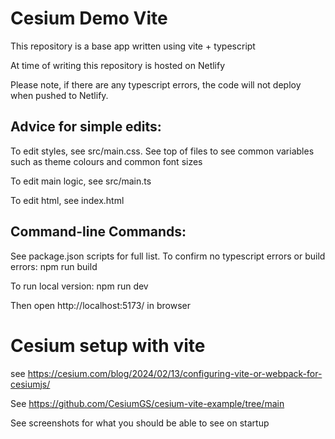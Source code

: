 # Cesium Demo Vite

This repository is a base app written using vite + typescript

At time of writing this repository is hosted on Netlify

Please note, if there are any typescript errors, the code will not deploy when pushed to Netlify.

## Advice for simple edits:

To edit styles, see src/main.css. See top of files to see common variables such as theme colours and common font sizes

To edit main logic, see src/main.ts

To edit html, see index.html

## Command-line Commands:

See package.json scripts for full list.
To confirm no typescript errors or build errors:
npm run build

To run local version:
npm run dev

Then open http://localhost:5173/ in browser

# Cesium setup with vite

see
https://cesium.com/blog/2024/02/13/configuring-vite-or-webpack-for-cesiumjs/

See
https://github.com/CesiumGS/cesium-vite-example/tree/main

See screenshots for what you should be able to see on startup
